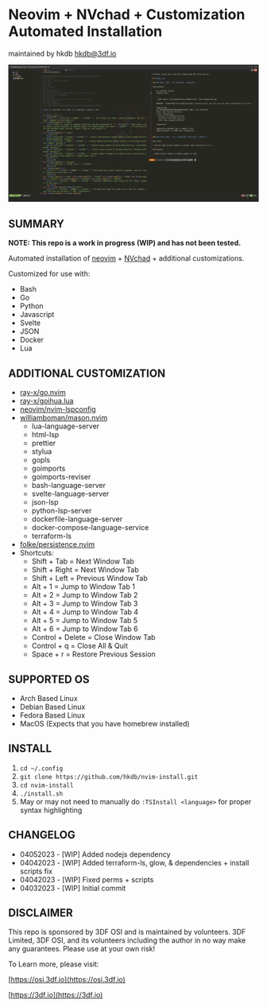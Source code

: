 # Neovim + NVchad + Customization Automated Installation
maintained by hkdb <hkdb@3df.io>

![Screenshot](assets/ss.png)

## SUMMARY

<b>NOTE: This repo is a work in progress (WIP) and has not been tested.</b>

Automated installation of [neovim](https://neovim.io) + [NVchad](https://github.com/NvChad/NvChad) + additional customizations.

Customized for use with:

- Bash
- Go
- Python
- Javascript
- Svelte
- JSON
- Docker
- Lua 

## ADDITIONAL CUSTOMIZATION

- [ray-x/go.nvim](https://github.com/ray-x/go.nvim)
- [ray-x/goihua.lua](https://github.com/ray-x/goihua.lua)
- [neovim/nvim-lspconfig](https://github.com/neovim/nvim-lspconfig)
- [williamboman/mason.nvim](https://github.com/williambowman/mason.nvim)
  - lua-language-server
  - html-lsp
  - prettier
  - stylua
  - gopls
  - goimports
  - goimports-reviser
  - bash-language-server
  - svelte-language-server
  - json-lsp
  - python-lsp-server
  - dockerfile-language-server
  - docker-compose-language-service
  - terraform-ls
- [folke/persistence.nvim](https://github.com/folke/persistence.nvim)
- Shortcuts:
  - Shift + Tab = Next Window Tab
  - Shift + Right = Next Window Tab
  - Shift + Left = Previous Window Tab
  - Alt + 1 = Jump to Window Tab 1
  - Alt + 2 = Jump to Window Tab 2
  - Alt + 3 = Jump to Window Tab 3
  - Alt + 4 = Jump to Window Tab 4
  - Alt + 5 = Jump to Window Tab 5
  - Alt + 6 = Jump to Window Tab 6
  - Control + Delete = Close Window Tab
  - Control + q = Close All & Quit
  - Space + r = Restore Previous Session

## SUPPORTED OS

- Arch Based Linux
- Debian Based Linux
- Fedora Based Linux
- MacOS (Expects that you have homebrew installed)

## INSTALL

1. `cd ~/.config`
2. `git clone https://github.com/hkdb/nvim-install.git`
3. `cd nvim-install`
4. `./install.sh`
5. May or may not need to manually do `:TSInstall <language>` for proper syntax highlighting

## CHANGELOG

- 04052023 - [WIP] Added nodejs dependency
- 04042023 - [WIP] Added terraform-ls, glow, & dependencies + install scripts fix
- 04042023 - [WIP] Fixed perms + scripts
- 04032023 - [WIP] Initial commit

## DISCLAIMER

This repo is sponsored by 3DF OSI and is maintained by volunteers. 3DF Limited, 3DF OSI, and its volunteers including the author in no way make any guarantees. Please use at your own risk!

To Learn more, please visit:

[https://osi.3df.io](https://osi.3df.io)

[https://3df.io](https://3df.io)


